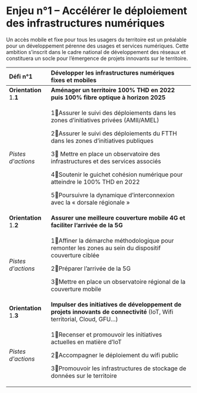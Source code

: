 # Enjeu n°1 – Accélérer le déploiement des infrastructures numériques

Un accès mobile et fixe pour tous les usagers du territoire est un préalable pour un développement pérenne des usages et services numériques. Cette ambition s’inscrit dans le cadre national de développement des réseaux et constituera un socle pour l’émergence de projets innovants sur le territoire.

<table>
  <thead>
    <tr>
      <th style="text-align:left">D&#xE9;fi n&#xB0;1</th>
      <th style="text-align:left"><b>D&#xE9;velopper les infrastructures num&#xE9;riques fixes et mobiles</b>
      </th>
    </tr>
  </thead>
  <tbody>
    <tr>
      <td style="text-align:left"><b>Orientation</b> 1.<b>1</b>
      </td>
      <td style="text-align:left"><b>Am&#xE9;nager un territoire 100% THD en 2022 puis 100% fibre optique &#xE0; horizon 2025</b>
      </td>
    </tr>
    <tr>
      <td style="text-align:left"><em>Pistes d&apos;actions</em>
      </td>
      <td style="text-align:left">
        <p>1&#x20E3;Assurer le suivi des d&#xE9;ploiements dans les zones d&#x2019;initiatives
          priv&#xE9;es (AMII/AMEL)</p>
        <p>2&#x20E3;Assurer le suivi des d&#xE9;ploiements du FTTH dans les zones
          d&#x2019;initiatives publiques</p>
        <p>3&#x20E3; Mettre en place un observatoire des infrastructures et des services
          associ&#xE9;s</p>
        <p>4&#x20E3;Soutenir le guichet coh&#xE9;sion num&#xE9;rique pour atteindre
          le 100% THD en 2022</p>
        <p>5&#x20E3;Poursuivre la dynamique d&#x2019;interconnexion avec la &#xAB;&#xA0;dorsale
          r&#xE9;gionale &#xBB;</p>
      </td>
    </tr>
    <tr>
      <td style="text-align:left"><b>Orientation</b> 1.<b>2</b>
      </td>
      <td style="text-align:left"><b>Assurer une meilleure couverture mobile 4G et faciliter l&#x2019;arriv&#xE9;e de la 5G</b>
      </td>
    </tr>
    <tr>
      <td style="text-align:left"><em>Pistes d&apos;actions</em>
      </td>
      <td style="text-align:left">
        <p>1&#x20E3;Affiner la d&#xE9;marche m&#xE9;thodologique pour remonter les
          zones au sein du dispositif couverture cibl&#xE9;e</p>
        <p>2&#x20E3;Pr&#xE9;parer l&#x2019;arriv&#xE9;e de la 5G</p>
        <p>3&#x20E3;Mettre en place un observatoire r&#xE9;gional de la couverture
          mobile</p>
      </td>
    </tr>
    <tr>
      <td style="text-align:left"><b>Orientation</b> 1.<b>3</b>
      </td>
      <td style="text-align:left"><b>Impulser des initiatives de d&#xE9;veloppement de projets innovants de connectivit&#xE9;</b> (IoT,
        Wifi territorial, Cloud, GFU&#x2026;)</td>
    </tr>
    <tr>
      <td style="text-align:left"><em>Pistes d&apos;actions</em>
      </td>
      <td style="text-align:left">
        <p>1&#x20E3;Recenser et promouvoir les initiatives actuelles en mati&#xE8;re
          d&#x2019;IoT</p>
        <p>2&#x20E3;Accompagner le d&#xE9;ploiement du wifi public</p>
        <p>3&#x20E3;Promouvoir les infrastructures de stockage de donn&#xE9;es sur
          le territoire</p>
      </td>
    </tr>
  </tbody>
</table>

